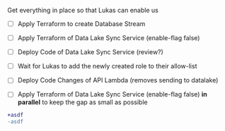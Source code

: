 Get everything in place so that Lukas can enable us
- [ ] Apply Terraform to create Database Stream
- [ ] Apply Terraform of Data Lake Sync Service (enable-flag false)
- [ ] Deploy Code of Data Lake Sync Service (review?)

- [ ] Wait for Lukas to add the newly created role to their allow-list

- [ ] Deploy Code Changes of API Lambda (removes sending to datalake)
- [ ] Apply Terraform of Data Lake Sync Service (enable-flag false) **in parallel** to keep the gap as small as possible

``` diff
+asdf
-asdf
```
